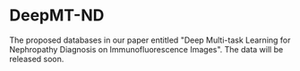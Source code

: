 # DeepMT-ND
The proposed databases in our paper entitled "Deep Multi-task Learning for Nephropathy Diagnosis on Immunofluorescence Images". The data will be released soon.
